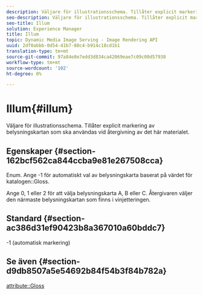 ```yaml
---
description: Väljare för illustrationsschema. Tillåter explicit markering av belysningskartan som ska användas vid återgivning av det här materialet.
seo-description: Väljare för illustrationsschema. Tillåter explicit markering av belysningskartan som ska användas vid återgivning av det här materialet.
seo-title: Illum
solution: Experience Manager
title: Illum
topic: Dynamic Media Image Serving - Image Rendering API
uuid: 2df0abbb-0d54-41b7-80c4-b914c18cd1b1
translation-type: tm+mt
source-git-commit: 97a84e8e7edd3d834ca42069eae7c09c00d57938
workflow-type: tm+mt
source-wordcount: '102'
ht-degree: 0%

---
```



# Illum{#illum}

Väljare för illustrationsschema. Tillåter explicit markering av belysningskartan som ska användas vid återgivning av det här materialet.

## Egenskaper {#section-162bcf562ca844ccba9e81e267508cca}

Enum. Ange -1 för automatiskt val av belysningskarta baserat på värdet för katalogen::Gloss.

Ange 0, 1 eller 2 för att välja belysningskarta A, B eller C. Återgivaren väljer den närmaste belysningskartan som finns i vinjetteringen.

## Standard {#section-ac386d31ef90423b8a367010a60bddc7}

-1 (automatisk markering)

## Se även {#section-d9db8507a5e54692b84f54b3f84b782a}

[attribute::Gloss](../../../../../ir-api/material-cat/image-rendering-api-ref/c-ir-material-catalog/c-ir-material-data-reference/r-ir-cat-gloss.md#reference-5277f62a67e2408ab94699aa712f1eeb)
